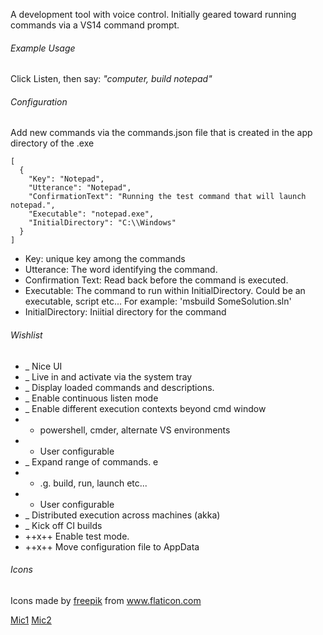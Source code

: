 A development tool with voice control. Initially geared toward running commands via a VS14 command prompt.

###### Example Usage
Click Listen, then say: *"computer, build notepad"*

###### Configuration
Add new commands via the commands.json file that is created in the app directory of the .exe

```
[
  {
    "Key": "Notepad",
    "Utterance": "Notepad",
    "ConfirmationText": "Running the test command that will launch notepad.",
    "Executable": "notepad.exe",
    "InitialDirectory": "C:\\Windows"
  }
]

```

- Key: unique key among the commands
- Utterance: The word identifying the command.
- Confirmation Text: Read back before the command is executed.
- Executable: The command to run within InitialDirectory. Could be an executable, script etc... For example: 'msbuild SomeSolution.sln'
- InitialDirectory: Iniitial directory for the command


###### Wishlist


- _ Nice UI
- _ Live in and activate via the system tray
- _ Display loaded commands and descriptions.
- _ Enable continuous listen mode
- _ Enable different execution contexts beyond cmd window
- - powershell, cmder, alternate VS environments
- - User configurable
- _ Expand range of commands. e
- - .g. build, run, launch etc...
- - User configurable
- _ Distributed execution across machines (akka)
- _ Kick off CI builds
- ++x++ Enable test mode.
- ++x++ Move configuration file to AppData

###### Icons

Icons made by [freepik](http://www.flaticon.com/authors/freepik) from www.flaticon.com 

[Mic1](http://www.flaticon.com/free-icon/microphone_189821#term=voice&page;=1&position;=87)
[Mic2](http://www.flaticon.com/free-icon/microphone_176567#term=voice&page;=3&position;=58)



